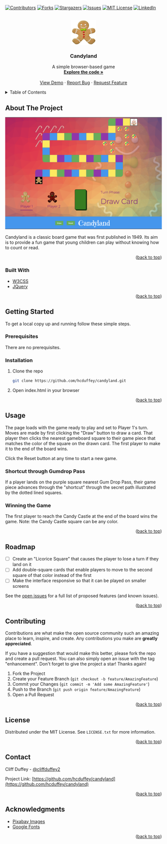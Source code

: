 <div id="top"></div>
<!--
*** Thanks for checking out the Best-README-Template. If you have a suggestion
*** that would make this better, please fork the repo and create a pull request
*** or simply open an issue with the tag "enhancement".
*** Don't forget to give the project a star!
*** Thanks again! Now go create something AMAZING! :D
-->



<!-- PROJECT SHIELDS -->
<!--
*** I'm using markdown "reference style" links for readability.
*** Reference links are enclosed in brackets [ ] instead of parentheses ( ).
*** See the bottom of this document for the declaration of the reference variables
*** for contributors-url, forks-url, etc. This is an optional, concise syntax you may use.
*** https://www.markdownguide.org/basic-syntax/#reference-style-links
-->
[![Contributors][contributors-shield]][contributors-url]
[![Forks][forks-shield]][forks-url]
[![Stargazers][stars-shield]][stars-url]
[![Issues][issues-shield]][issues-url]
[![MIT License][license-shield]][license-url]
[![LinkedIn][linkedin-shield]][linkedin-url]



<!-- PROJECT LOGO -->
<br />
<div align="center">
  <a href="https://github.com/hcduffey/candyland">
    <img src="images/logo.png" alt="Logo" width="80" height="80">
  </a>

<h3 align="center">Candyland</h3>

  <p align="center">
    A simple browser-based game
    <br />
    <a href="https://github.com/hcduffey/candyland"><strong>Explore the code »</strong></a>
    <br />
    <br />
    <a href="https://hcduffey.github.io/candyland/">View Demo</a>
    ·
    <a href="https://github.com/hcduffey/candyland/issues">Report Bug</a>
    ·
    <a href="https://github.com/hcduffey/candyland/issues">Request Feature</a>
  </p>
</div>



<!-- TABLE OF CONTENTS -->
<details>
  <summary>Table of Contents</summary>
  <ol>
    <li>
      <a href="#about-the-project">About The Project</a>
      <ul>
        <li><a href="#built-with">Built With</a></li>
      </ul>
    </li>
    <li>
      <a href="#getting-started">Getting Started</a>
      <ul>
        <li><a href="#prerequisites">Prerequisites</a></li>
        <li><a href="#installation">Installation</a></li>
      </ul>
    </li>
    <li><a href="#usage">Usage</a></li>
    <li><a href="#roadmap">Roadmap</a></li>
    <li><a href="#contributing">Contributing</a></li>
    <li><a href="#license">License</a></li>
    <li><a href="#contact">Contact</a></li>
    <li><a href="#acknowledgments">Acknowledgments</a></li>
  </ol>
</details>



<!-- ABOUT THE PROJECT -->
## About The Project

[![Product Name Screen Shot][product-screenshot]](images/screen_shot.png)

Candyland is a classic board game that was first published in 1949. Its aim is to provide a fun game that young children can play without knowing how to count or read.

<p align="right">(<a href="#top">back to top</a>)</p>

### Built With

* [W3CSS](https://www.w3schools.com/w3css/)
* [JQuery](https://jquery.com)

<p align="right">(<a href="#top">back to top</a>)</p>

<!-- GETTING STARTED -->
## Getting Started

To get a local copy up and running follow these simple steps.

### Prerequisites

There are no prerequisites.

### Installation

1. Clone the repo
   ```sh
   git clone https://github.com/hcduffey/candyland.git
   ```
2. Open index.html in your browser

<p align="right">(<a href="#top">back to top</a>)</p>



<!-- USAGE EXAMPLES -->
## Usage

The page loads with the game ready to play and set to Player 1's turn. Moves are made by first clicking the "Draw" button to draw a card. That player then clicks the nearest gameboard square to their game piece that matches the color of the square on the drawn card. The first player to make it to the end of the board wins.

Click the Reset button at any time to start a new game.

### Shortcut through Gumdrop Pass

If a player lands on the purple square nearest Gum Drop Pass, their game piece advances through the "shortcut" through the secret path illustrated by the dotted lined squares.

### Winning the Game

The first player to reach the Candy Castle at the end of the board wins the game. Note: the Candy Castle square can be any color.

<p align="right">(<a href="#top">back to top</a>)</p>



<!-- ROADMAP -->
## Roadmap

- [ ] Create an "Licorice Square" that causes the player to lose a turn if they land on it
- [ ] Add double-square cards that enable players to move to the second square of that color instead of the first
- [ ] Make the interface responsive so that it can be played on smaller screens

See the [open issues](https://github.com/hcduffey/candyland/issues) for a full list of proposed features (and known issues).

<p align="right">(<a href="#top">back to top</a>)</p>



<!-- CONTRIBUTING -->
## Contributing

Contributions are what make the open source community such an amazing place to learn, inspire, and create. Any contributions you make are **greatly appreciated**.

If you have a suggestion that would make this better, please fork the repo and create a pull request. You can also simply open an issue with the tag "enhancement".
Don't forget to give the project a star! Thanks again!

1. Fork the Project
2. Create your Feature Branch (`git checkout -b feature/AmazingFeature`)
3. Commit your Changes (`git commit -m 'Add some AmazingFeature'`)
4. Push to the Branch (`git push origin feature/AmazingFeature`)
5. Open a Pull Request

<p align="right">(<a href="#top">back to top</a>)</p>



<!-- LICENSE -->
## License

Distributed under the MIT License. See `LICENSE.txt` for more information.

<p align="right">(<a href="#top">back to top</a>)</p>



<!-- CONTACT -->
## Contact

Cliff Duffey - [@cliffduffey2](https://twitter.com/cliffduffey2)

Project Link: [https://github.com/hcduffey/candyland](https://github.com/hcduffey/candyland)

<p align="right">(<a href="#top">back to top</a>)</p>



<!-- ACKNOWLEDGMENTS -->
## Acknowledgments

* [Pixabay Images](https://pixabay.com/)
* [Google Fonts](https://fonts.google.com/)

<p align="right">(<a href="#top">back to top</a>)</p>



<!-- MARKDOWN LINKS & IMAGES -->
<!-- https://www.markdownguide.org/basic-syntax/#reference-style-links -->
[contributors-shield]: https://img.shields.io/github/contributors/hcduffey/candyland.svg?style=for-the-badge
[contributors-url]: https://github.com/hcduffey/candyland/graphs/contributors
[forks-shield]: https://img.shields.io/github/forks/hcduffey/candyland.svg?style=for-the-badge
[forks-url]: https://github.com/hcduffey/candyland/network/members
[stars-shield]: https://img.shields.io/github/stars/hcduffey/candyland.svg?style=for-the-badge
[stars-url]: https://github.com/hcduffey/candyland/stargazers
[issues-shield]: https://img.shields.io/github/issues/hcduffey/candyland.svg?style=for-the-badge
[issues-url]: https://github.com/hcduffey/candyland/issues
[license-shield]: https://img.shields.io/github/license/hcduffey/candyland.svg?style=for-the-badge
[license-url]: https://github.com/hcduffey/candyland/blob/master/LICENSE.txt
[linkedin-shield]: https://img.shields.io/badge/-LinkedIn-black.svg?style=for-the-badge&logo=linkedin&colorB=555
[linkedin-url]: https://linkedin.com/in/cduffey
[product-screenshot]: images/screen_shot.png

